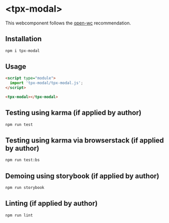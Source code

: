 # \<tpx-modal>

This webcomponent follows the [open-wc](https://github.com/open-wc/open-wc) recommendation.

## Installation
```bash
npm i tpx-modal
```

## Usage
```html
<script type="module">
  import 'tpx-modal/tpx-modal.js';
</script>

<tpx-modal></tpx-modal>
```

## Testing using karma (if applied by author)
```bash
npm run test
```

## Testing using karma via browserstack (if applied by author)
```bash
npm run test:bs
```

## Demoing using storybook (if applied by author)
```bash
npm run storybook
```

## Linting (if applied by author)
```bash
npm run lint
```
